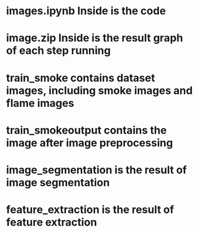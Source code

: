 # images.ipynb Inside is the code
# image.zip Inside is the result graph of each step running
# train_smoke contains dataset images, including smoke images and flame images
# train_smokeoutput contains the image after image preprocessing
# image_segmentation is the result of image segmentation
# feature_extraction is the result of feature extraction

